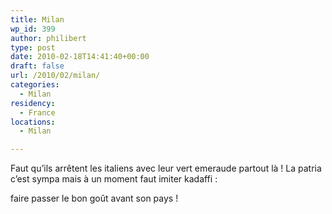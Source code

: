 ```yaml
---
title: Milan
wp_id: 399
author: philibert
type: post
date: 2010-02-18T14:41:40+00:00
draft: false
url: /2010/02/milan/
categories:
  - Milan
residency:
  - France
locations:
  - Milan

---
```

Faut qu&rsquo;ils arrêtent les italiens avec leur vert emeraude partout là ! La patria c&rsquo;est sympa mais à un moment faut imiter kadaffi :
  
faire passer le bon goût avant son pays !

[<img src="/uploads/2010/02/l_902_508_3B9CCC91-3529-4181-88A0-DA2E6B55AC01.jpeg" alt="" class="alignnone size-full" />][1]

 [1]: /uploads/2010/02/l_902_508_3B9CCC91-3529-4181-88A0-DA2E6B55AC01.jpeg